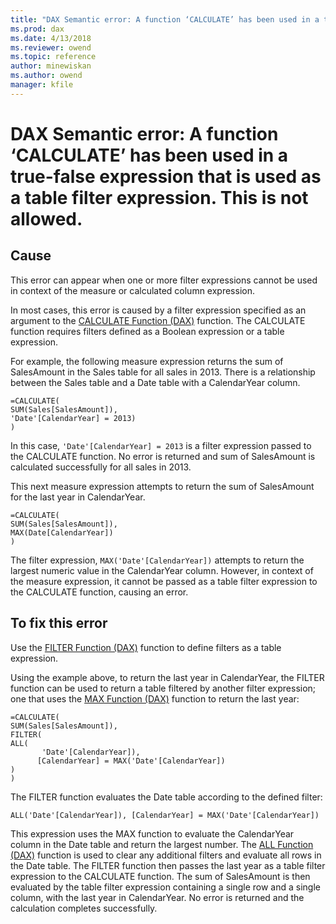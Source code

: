 ```yaml
---
title: "DAX Semantic error: A function ‘CALCULATE’ has been used in a true-false expression that is used as a table filter expression. This is not allowed. | Microsoft Docs"
ms.prod: dax
ms.date: 4/13/2018
ms.reviewer: owend
ms.topic: reference
author: minewiskan
ms.author: owend
manager: kfile
---
```

# DAX Semantic error: A function ‘CALCULATE’ has been used in a true-false expression that is used as a table filter expression. This is not allowed.
  
## Cause  
This error can appear when one or more filter expressions cannot be used in context of the measure or calculated column expression.  
  
In most cases, this error is caused by a filter expression specified as an argument to the [CALCULATE Function &#40;DAX&#41;](calculate-function-dax.md) function. The CALCULATE function requires filters defined as a Boolean expression or a table expression.  
  
For example, the following measure expression returns the sum of SalesAmount in the Sales table for all sales in 2013. There is a relationship between the Sales table and a Date table with a CalendarYear column.  
  
```  
=CALCULATE(  
SUM(Sales[SalesAmount]),   
'Date'[CalendarYear] = 2013)   
)  
```  
In this case, `'Date'[CalendarYear] = 2013` is a filter expression passed to the CALCULATE function.  No error is returned and sum of SalesAmount is calculated successfully for all sales in 2013.  
  
This next measure expression attempts to return the sum of SalesAmount for the last year in CalendarYear.  
  
```  
=CALCULATE(  
SUM(Sales[SalesAmount]),   
MAX(Date[CalendarYear])  
)  
```  
The filter expression, `MAX('Date'[CalendarYear])` attempts to return the largest numeric value in the CalendarYear column.  However, in context of the measure expression, it cannot be passed as a table filter expression to the CALCULATE function, causing an error.  
  
## To fix this error  
Use the [FILTER Function &#40;DAX&#41;](filter-function-dax.md) function to define filters as a table expression.  
  
Using the example above, to return the last year in CalendarYear, the FILTER function can be used to return a table filtered by another filter expression; one that uses the [MAX Function &#40;DAX&#41;](max-function-dax.md) function to return the last year:  
  
```  
=CALCULATE(  
SUM(Sales[SalesAmount]),  
FILTER(  
ALL(  
       'Date'[CalendarYear]),   
      [CalendarYear] = MAX('Date'[CalendarYear])  
)  
)  
```  
The FILTER function evaluates the Date table according to the defined filter:  
  
```  
ALL('Date'[CalendarYear]), [CalendarYear] = MAX('Date'[CalendarYear])  
```  
This expression uses the MAX function to evaluate the CalendarYear column in the Date table and return the largest number. The [ALL Function &#40;DAX&#41;](all-function-dax.md) function is used to clear any additional filters and evaluate all rows in the Date table. The FILTER function then passes the last year as a table filter expression to the CALCULATE function. The sum of SalesAmount is then evaluated by the table filter expression containing a single row and a single column, with the last year in CalendarYear. No error is returned and the calculation completes successfully.  
  
